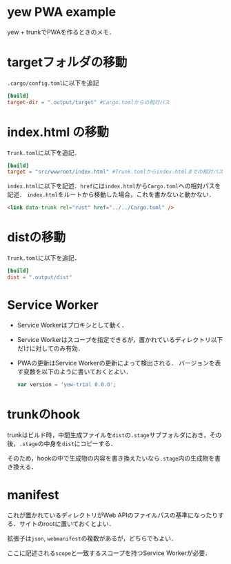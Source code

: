 # yew PWA example
yew + trunkでPWAを作るときのメモ．

# targetフォルダの移動
`.cargo/config.toml`に以下を追記
```toml
[build]
target-dir = ".output/target" #Cargo.tomlからの相対パス
```

# index.html の移動

`Trunk.toml`に以下を追記．
```toml
[build]
target = "src/wwwroot/index.html" #Trunk.tomlからindex.htmlまでの相対パス
```

`index.html`に以下を記述．`href`には`index.html`から`Cargo.toml`への相対パスを記述．
`index.html`をルートから移動した場合，これを書かないと動かない．

```html
<link data-trunk rel="rust" href="../../Cargo.toml" />
```

# distの移動
`Trunk.toml`に以下を追記．
```toml
[build]
dist = ".output/dist"
```

# Service Worker

- Service Workerはプロキシとして動く．

- Service Workerはスコープを指定できるが，置かれているディレクトリ以下だけに対してのみ有効．


- PWAの更新はService Workerの更新によって検出される．
  バージョンを表す変数を以下のように書いておくとよい．
  ```js
  var version = 'yew-trial 0.0.0';
  ```

# trunkのhook
trunkはビルド時，中間生成ファイルを`dist`の`.stage`サブフォルダにおき，その後，`.stage`の中身を`dist`にコピーする．

そのため，hookの中で生成物の内容を書き換えたいなら`.stage`内の生成物を書き換える．

# manifest
これが置かれているディレクトリがWeb APIのファイルパスの基準になったりする．サイトのrootに置いておくとよい．

拡張子は`json`, `webmanifest`の複数があるが，どちらでもよい．

ここに記述される`scope`と一致するスコープを持つService Workerが必要．